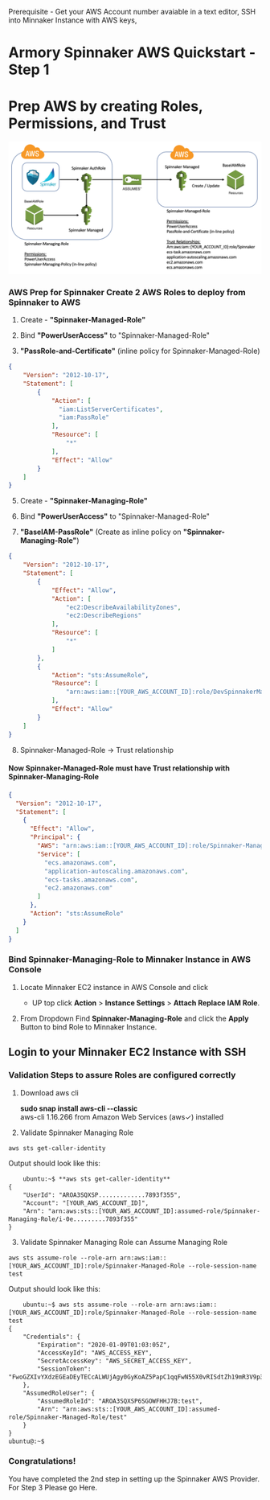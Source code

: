 Prerequisite - Get your AWS Account number avaiable in a text editor, SSH into Minnaker Instance with AWS keys, 

# Armory Spinnaker AWS Quickstart - Step 1 
# Prep AWS by creating Roles, Permissions, and Trust

![No CREATE Permission](/AWS-Roles-Spinnaker.png)

### AWS Prep for Spinnaker Create 2 AWS Roles to deploy from Spinnaker to AWS

1. Create - **"Spinnaker-Managed-Role"**

3. Bind **"PowerUserAccess"** to "Spinnaker-Managed-Role"

4. **"PassRole-and-Certificate"** (inline policy for Spinnaker-Managed-Role)

```json
{
    "Version": "2012-10-17",
    "Statement": [
        {
            "Action": [
              "iam:ListServerCertificates",
              "iam:PassRole"
            ],
            "Resource": [
                "*"
            ],
            "Effect": "Allow"
        }
    ]
}
```

5. Create - **"Spinnaker-Managing-Role"**

6. Bind **"PowerUserAccess"** to "Spinnaker-Managed-Role"

7. **"BaseIAM-PassRole"** (Create as inline policy on **"Spinnaker-Managing-Role"**)

```json
{
    "Version": "2012-10-17",
    "Statement": [
        {
            "Effect": "Allow",
            "Action": [
                "ec2:DescribeAvailabilityZones",
                "ec2:DescribeRegions"
            ],
            "Resource": [
                "*"
            ]
        },
        {
            "Action": "sts:AssumeRole",
            "Resource": [
                "arn:aws:iam::[YOUR_AWS_ACCOUNT_ID]:role/DevSpinnakerManagedRole"
            ],
            "Effect": "Allow"
        }
    ]
}
```

8. Spinnaker-Managed-Role -> Trust relationship

#### Now Spinnaker-Managed-Role must have Trust relationship with Spinnaker-Managing-Role ####

```json
{
  "Version": "2012-10-17",
  "Statement": [
    {
      "Effect": "Allow",
      "Principal": {
        "AWS": "arn:aws:iam::[YOUR_AWS_ACCOUNT_ID]:role/Spinnaker-Managing-Role",
        "Service": [
          "ecs.amazonaws.com",
          "application-autoscaling.amazonaws.com",
          "ecs-tasks.amazonaws.com",
          "ec2.amazonaws.com"
        ]
      },
      "Action": "sts:AssumeRole"
    }
  ]
}
```

### Bind Spinnaker-Managing-Role to Minnaker Instance in AWS Console

1. Locate Minnaker EC2 instance in AWS Console and click 

    - UP top click **Action** > **Instance Settings** > **Attach Replace IAM Role**.  

2. From Dropdown Find **Spinnaker-Managing-Role** and click the **Apply** Button to bind Role to Minnaker Instance.


## Login to your Minnaker EC2 Instance with SSH  

### Validation Steps to assure Roles are configured correctly 

1. Download aws cli 

    **sudo snap install aws-cli --classic** \
    aws-cli 1.16.266 from Amazon Web Services (aws✓) installed

2. Validate Spinnaker Managing Role

```code
aws sts get-caller-identity 
```
Output should look like this:
```code
    ubuntu:~$ **aws sts get-caller-identity**
{
    "UserId": "AROA3SQXSP.............7893f355",
    "Account": "[YOUR_AWS_ACCOUNT_ID]",
    "Arn": "arn:aws:sts::[YOUR_AWS_ACCOUNT_ID]:assumed-role/Spinnaker-Managing-Role/i-0e.........7893f355"
}
```
3. Validate Spinnaker Managing Role can Assume Managing Role
```code
aws sts assume-role --role-arn arn:aws:iam::[YOUR_AWS_ACCOUNT_ID]:role/Spinnaker-Managed-Role --role-session-name test
```
Output should look like this:
```code
    ubuntu:~$ aws sts assume-role --role-arn arn:aws:iam::[YOUR_AWS_ACCOUNT_ID]:role/Spinnaker-Managed-Role --role-session-name test
{
    "Credentials": {
        "Expiration": "2020-01-09T01:03:05Z",
        "AccessKeyId": "AWS_ACCESS_KEY",
        "SecretAccessKey": "AWS_SECRET_ACCESS_KEY",
        "SessionToken": "FwoGZXIvYXdzEGEaDEyTECcALWUjAgy0GyKoAZ5PapC1qqFwN55X0vRISdtZh19mR3V9p3i5dGZugt3FQ4DNOamVgIG82I1qaspn83aBefdbpUtznN9fJxwPNoRhYinVgIXGdsTWnBuQ57U7s/cDoHosvV5+J3oZj8ffjLInzsI05IrRBiOTmqU3caEP/e+6N5nzHg/9+aS6TCWjCIzjL0mHtclBBQ7k/dijrg/5vTVFh8UGakcJL3SV6gaCHj0k6BUzEii529nwBTItq6/QISV8wfGNLQJOPDB5P3zoQkHjkpoWCEh1p0oc4hEwki8F7NutXNrg14W+"
    },
    "AssumedRoleUser": {
        "AssumedRoleId": "AROA3SQXSP6SGOWFHHJ7B:test",
        "Arn": "arn:aws:sts::[YOUR_AWS_ACCOUNT_ID]:assumed-role/Spinnaker-Managed-Role/test"
    }
}
ubuntu@:~$
```
### Congratulations! 
You have completed the 2nd step in setting up the Spinnaker AWS Provider.  For Step 3 Please go Here.
